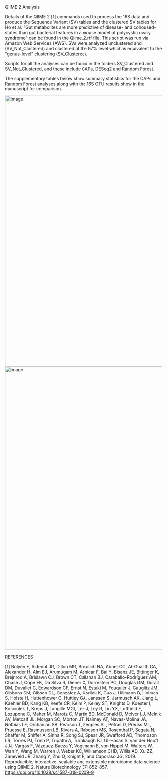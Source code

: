 QIIME 2 Analysis

Details of the QIIME 2 [1] commands used to process the 16S data and produce the Sequence Variant (SV) tables and the clustered SV tables for Ho et al. "Gut metabolites are more predictive of disease- and cohoused- states than gut bacterial features in a mouse model of polycystic ovary syndrome" can be found in the Qiime_2.rtf file. This script was run via Amazon Web Services (AWS). SVs were analyzed unclustered and (SV_Not_Clustered) and clustered at the 97% level which is equivalent to the "genus-level" clustering (SV_Clustered).

Scripts for all the analyses can be found in the folders SV_Clustered and SV_Not_Clustered, and these include CAPs, DESeq2 and Random Forest.

The supplementary tables below show summary statistics for the CAPs and Random Forest analyses along with the 16S OTU results show in the manuscript for comparison. 

<img width="871" alt="image" src="https://user-images.githubusercontent.com/20593241/128244056-842cffd1-55a2-4f81-9690-1b15b1d520db.png">


<img width="912" alt="image" src="https://user-images.githubusercontent.com/20593241/128244263-2857feea-05a1-4f42-b09c-af241e77552a.png">

REFERENCES

[1] Bolyen E, Rideout JR, Dillon MR, Bokulich NA, Abnet CC, Al-Ghalith GA, Alexander H, Alm EJ, Arumugam M, Asnicar F, Bai Y, Bisanz JE, Bittinger K, Brejnrod A, Brislawn CJ, Brown CT, Callahan BJ, Caraballo-Rodríguez AM, Chase J, Cope EK, Da Silva R, Diener C, Dorrestein PC, Douglas GM, Durall DM, Duvallet C, Edwardson CF, Ernst M, Estaki M, Fouquier J, Gauglitz JM, Gibbons SM, Gibson DL, Gonzalez A, Gorlick K, Guo J, Hillmann B, Holmes S, Holste H, Huttenhower C, Huttley GA, Janssen S, Jarmusch AK, Jiang L, Kaehler BD, Kang KB, Keefe CR, Keim P, Kelley ST, Knights D, Koester I, Kosciolek T, Kreps J, Langille MGI, Lee J, Ley R, Liu YX, Loftfield E, Lozupone C, Maher M, Marotz C, Martin BD, McDonald D, McIver LJ, Melnik AV, Metcalf JL, Morgan SC, Morton JT, Naimey AT, Navas-Molina JA, Nothias LF, Orchanian SB, Pearson T, Peoples SL, Petras D, Preuss ML, Pruesse E, Rasmussen LB, Rivers A, Robeson MS, Rosenthal P, Segata N, Shaffer M, Shiffer A, Sinha R, Song SJ, Spear JR, Swafford AD, Thompson LR, Torres PJ, Trinh P, Tripathi A, Turnbaugh PJ, Ul-Hasan S, van der Hooft JJJ, Vargas F, Vázquez-Baeza Y, Vogtmann E, von Hippel M, Walters W, Wan Y, Wang M, Warren J, Weber KC, Williamson CHD, Willis AD, Xu ZZ, Zaneveld JR, Zhang Y, Zhu Q, Knight R, and Caporaso JG. 2019. Reproducible, interactive, scalable and extensible microbiome data science using QIIME 2. Nature Biotechnology 37: 852–857. https://doi.org/10.1038/s41587-019-0209-9 
